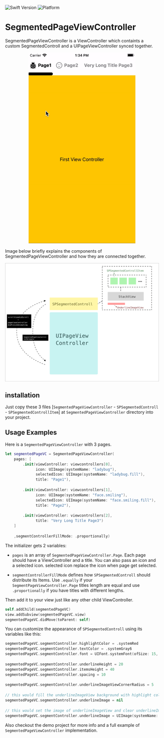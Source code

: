 
![Swift Version](https://img.shields.io/badge/swift-5.2-orange/?style=for-the-badge&logo=swift&color=orange)
![Platform](https://img.shields.io/badge/platform-ios-orange/?style=for-the-badge&color=blue)

# SegmentedPageViewController
SegmentedPageViewController is a ViewController which containts a custom SegmentedControll and a UIPageViewController synced together.

<p align="center">
  <img src="images/demo.gif" alt="demo" width = "350"> 
</p>

Image below briefly explains the components of SegmentedPageViewController and how they are connected together.

![Explanation Image](images/map.png)

## installation
Just copy these 3 files [`SegmentedPageViewController` - `SPSegmentedControll` - `SPSegmentedControllItem`] at `SegmentedPageViewController` directory into your project.

## Usage Examples
Here is a `SegmentedPageViewController` with 3 pages.
```swift
let segmentedPageVC = SegmentedPageViewController(
    pages: [
        .init(viewController: viewcontrollers[0],
              icon: UIImage(systemName: "ladybug"),
              selectedIcon: UIImage(systemName: "ladybug.fill"),
              title: "Page1"),
        
        .init(viewController: viewcontrollers[1],
              icon: UIImage(systemName: "face.smiling"),
              selectedIcon: UIImage(systemName: "face.smiling.fill"),
              title: "Page2"),
        
        .init(viewController: viewcontrollers[2],
              title: "Very Long Title Page3")
    ]
    
    ,segmentControllerFillMode: .proportionally)
```
The initializer gets 2 variables:

* `pages` is an array of `SegmentedPageViewController.Page`. Each page should have a ViewController and a title. You can also pass an icon and a selected icon. selected icon replace the icon when page get selected.

* `segmentControllerFillMode` defines how `SPSegmentedControll` should distribute its Items. Use `.equally` if your `SegmentPageViewController.Page` titles length are equal and use `.proportionally` if you have titles with different lengths.

Then add it to your view just like any other child ViewController.
```swift
self.addChild(segmentedPageVC)
view.addSubview(segmentedPageVC.view)
segmentedPageVC.didMove(toParent: self)
```


You can customize the appearance of `SPSegmentedControll` using its variables like this:

```swift
segmentedPageVC.segmentController.highlightColor = .systemRed
segmentedPageVC.segmentController.textColor = .systemGray6
segmentedPageVC.segmentController.font = UIFont.systemFont(ofSize: 15, weight: .semibold)

segmentedPageVC.segmentController.underlineHeight = 20
segmentedPageVC.segmentController.itemsHeight = 40
segmentedPageVC.segmentController.spacing = 10

segmentedPageVC.segmentController.underlineImageViewCornerRadius = 5

// this would fill the underlineImageView background with highlight color.
segmentedPageVC.segmentController.underlineImage = nil

// this would set the image of underlineImageView and clear underlineImageView background.
segmentedPageVC.segmentController.underlineImage = UIImage(systemName: "triangle.fill")

```
Also checkout the demo project for more info and a full example of `SegmentedPageViewController` implementation.
